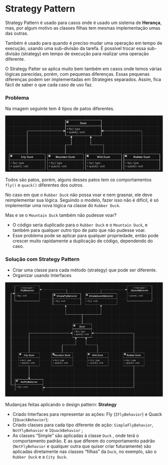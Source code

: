 # Strategy Pattern
Strategy Pattern é usado para casos onde é usado um sistema de **Herança**, mas, por algum motivo as classes filhas tem mesmas implementação umas das outras.

Também é usado para quando é preciso mudar uma operação em tempo de execução, usando uma sub-divisão da tarefa. É possível trocar essa sub-divisão (strategy) em tempo de execução para realizar uma operação diferente.

O Strategy Patter se aplica muito bem também em casos onde temos várias lógicas parecidas, porém, com pequenas diferenças. Essas pequenas diferenças podem ser implementadas em Strategies separados. Assim, fica fácil de saber o que cada caso de uso faz.

### Problema

Na imagem seguinte tem 4 tipos de patos diferentes.

![Diagrama](./assets/diagram.png)

Todos são patos, porém, alguns desses patos tem os comportamentos `fly()` e `quack()` diferentes dos outros.

No caso em que o `Rubber Duck` não possa voar e nem grasnar, ele deve reimplementar sua lógica. Seguindo o modelo, fazer isso não é difícil, é só implementar uma nova lógica na classe do `Rubber Duck`.

Mas e se o `Mountain Duck` também não pudesse voar?

- O código seria duplicado para o `Rubber Duck` e o `Mountain Duck`, e também para qualquer outro tipo de pato que não pudesse voar.
- Esse problema pode se aplicar para qualquer propriedade, então pode crescer muito rapidamente a duplicação de código, dependendo do caso.

### Solução com Strategy Pattern

- Criar uma classe para cada método (strategy) que pode ser diferente.
- Organizar usando Interfaces

![Diagrama](./assets/diagram2.png)

Mudanças feitas aplicando o design pattern: **Strategy**

- Criado Interfaces para representar as ações: Fly (`IFlyBehavior`) e Quack (`IQuackBehavior`);
- Criado classes para cada tipo diferente de ação: `SimpleFlyBehavior`, `NotFlyBehavior` e `IQuackBehavior` ;
- As classes “Simple” são aplicadas à classe `Duck` , onde terá o comportamento padrão. E as que diferem do comportamento padrão (`NotFlyBehavior` e qualquer outra que quiser criar futuramente) são aplicadas diretamente nas classes “filhas” da `Duck`, no exemplo, são o `Rubber Duck` e a `City Duck`.